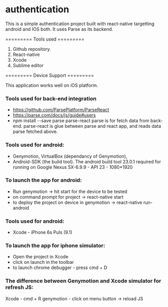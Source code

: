 # authentication

This is a simple authentication project built with react-native targetting android and IOS both. It uses Parse as its backend.

========= Tools used =========

1. Github repository. 
2. React-native
3. Xcode
4. Sublime editor

========= Device Support =========

This application works well on iOS platform.

### Tools used for back-end integration
* https://github.com/ParsePlatform/ParseReact
* https://parse.com/docs/js/guide#users
* npm install --save parse parse-react
parse is for fetch data from back-end.
parse-react is glue between parse and react app, and reads data parse fetched above.

### Tools used for android: 
* Genymotion, VirtualBox (dependancy of Genymotion), 
* Android-SDK (the build tool). The android build tool 23.0.1 required for running on Google Nexus 5X-6.9.9 - API 23 - 1080*1920

###  To launch the app for android:
* Run genymotion -> hit start for the device to be tested
* on command prompt for project -> react-native start
* to deploy the project on device in genymotion -> react-native run-android

### Tools used for android: 
* Xcode - iPhone 6s Puls (9.1)

###  To launch the app for iphone simulator:
* Open the project in Xcode
* click on launch in the toolbar
* to launch chrome debugger - press cmd + D

### The difference between Genymotion and Xcode simulator for refresh JS:
Xcode - cmd + R
genymotion - click on menu button -> reload JS


